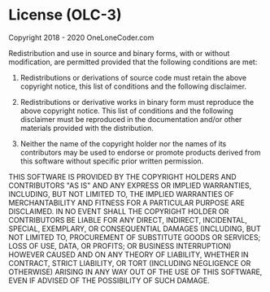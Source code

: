 # License (OLC-3)  
Copyright 2018 - 2020 OneLoneCoder.com
  
Redistribution and use in source and binary forms, with or without modification,
are permitted provided that the following conditions are met:
  
1. Redistributions or derivations of source code must retain the above copyright
notice, this list of conditions and the following disclaimer.  
  
2. Redistributions or derivative works in binary form must reproduce the above
copyright notice. This list of conditions and the following	disclaimer must be
reproduced in the documentation and/or other materials provided with the distribution.  
  
3. Neither the name of the copyright holder nor the names of its contributors may
be used to endorse or promote products derived from this software without specific
prior written permission.  
  
  
THIS SOFTWARE IS PROVIDED BY THE COPYRIGHT HOLDERS AND CONTRIBUTORS	"AS IS" AND ANY
EXPRESS OR IMPLIED WARRANTIES, INCLUDING, BUT NOT LIMITED TO, THE IMPLIED WARRANTIES
OF MERCHANTABILITY AND FITNESS FOR A PARTICULAR PURPOSE ARE DISCLAIMED. IN NO EVENT
SHALL THE COPYRIGHT	HOLDER OR CONTRIBUTORS BE LIABLE FOR ANY DIRECT, INDIRECT,
INCIDENTAL,	SPECIAL, EXEMPLARY, OR CONSEQUENTIAL DAMAGES (INCLUDING, BUT NOT LIMITED
TO, PROCUREMENT OF SUBSTITUTE GOODS OR SERVICES; LOSS OF USE, DATA, OR PROFITS; OR
BUSINESS INTERRUPTION) HOWEVER CAUSED AND ON ANY THEORY OF LIABILITY, WHETHER IN
CONTRACT, STRICT LIABILITY, OR TORT	(INCLUDING NEGLIGENCE OR OTHERWISE) ARISING IN
ANY WAY OUT OF THE USE OF THIS SOFTWARE, EVEN IF ADVISED OF THE POSSIBILITY OF
SUCH DAMAGE.

